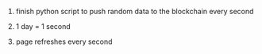 1. finish python script to push random data to the blockchain every second

2. 1 day = 1 second

3. page refreshes every second


